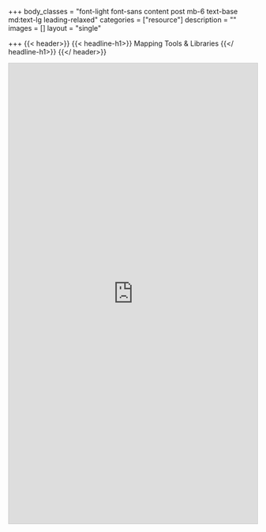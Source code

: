+++
body_classes = "font-light font-sans content post mb-6 text-base md:text-lg leading-relaxed"
categories = ["resource"]
description = ""
images = []
layout = "single"

+++
{{< header>}}
{{< headline-h1>}}
Mapping Tools & Libraries
{{</ headline-h1>}}
{{</ header>}}
<iframe class="airtable-embed" src="https://airtable.com/embed/shridyyz3ZsngK99m?backgroundColor=blue&viewControls=on" frameborder="0" onmousewheel="" width="100%" height="933" style="background: transparent; border: 1px solid #ccc;"></iframe>
